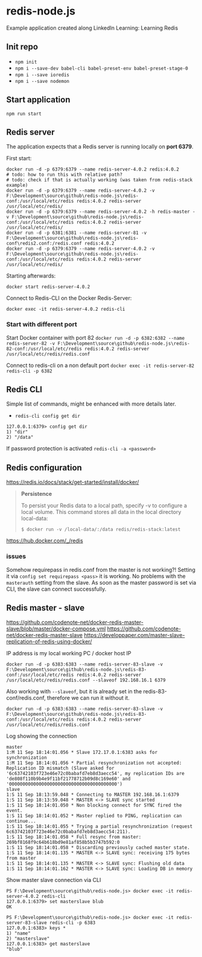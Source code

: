 # redis-node.js
Example application created along LinkedIn Learning: Learning Redis

## Init repo

- `npm init`
- `npm i --save-dev babel-cli babel-preset-env babel-preset-stage-0`
- `npm i --save ioredis`
- `npm i --save nodemon`

## Start application

```npm
npm run start
```

## Redis server

The application expects that a Redis server is running locally on **port 6379**.

First start:

```docker
docker run -d -p 6379:6379 --name redis-server-4.0.2 redis:4.0.2
# todo: how to run this with relative path?
# todo: check if that is actually working (was taken from redis-stack example)
docker run -d -p 6379:6379 --name redis-server-4.0.2 -v F:\Development\source\github\redis-node.js\redis-conf:/usr/local/etc/redis redis:4.0.2 redis-server /usr/local/etc/redis/
docker run -d -p 6379:6379 --name redis-server-4.0.2 -h redis-master -v F:\Development\source\github\redis-node.js\redis-conf:/usr/local/etc/redis redis:4.0.2 redis-server /usr/local/etc/redis/
docker run -d -p 6381:6381 --name redis-server-81 -v F:\Development\source\github\redis-node.js\redis-conf\redis2.conf:/redis.conf redis:4.0.2
docker run -d -p 6379:6379 --name redis-server-4.0.2 -v F:\Development\source\github\redis-node.js\redis-conf:/usr/local/etc/redis redis:4.0.2 redis-server /usr/local/etc/redis/
```

Starting afterwards:

```docker
docker start redis-server-4.0.2
```

Connect to Redis-CLI on the Docker Redis-Server:

```docker
docker exec -it redis-server-4.0.2 redis-cli
```

### Start with different port

Start Docker container with port 82
`docker run -d -p 6382:6382 --name redis-server-82 -v F:\Development\source\github\redis-node.js\redis-82-conf:/usr/local/etc/redis redis:4.0.2 redis-server /usr/local/etc/redis/redis.conf`

Connect to redis-cli on a non default port
`docker exec -it redis-server-82 redis-cli -p 6382`

## Redis CLI

Simple list of commands, might be enhanced with more details later.

- `redis-cli config get dir`

```redis-cli
127.0.0.1:6379> config get dir
1) "dir"
2) "/data"
```

If password protection is activated `redis-cli -a <password>`

## Redis configuration

<https://redis.io/docs/stack/get-started/install/docker/>

> **Persistence**
>
> To persist your Redis data to a local path, specify -v to configure a local volume. This command stores all data in the local directory local-data:
>
> `$ docker run -v /local-data/:/data redis/redis-stack:latest`

https://hub.docker.com/_/redis

### issues

Somehow requirepass in redis.conf from the master is not working?!
Setting it via `config set requirepass <pass>` it is working.
No problems with the `masterauth` setting from the slave. As soon as the master password is set via CLI, the slave can connect successfully.

## Redis master - slave

https://github.com/codenote-net/docker-redis-master-slave/blob/master/docker-compose.yml
https://github.com/codenote-net/docker-redis-master-slave
https://developpaper.com/master-slave-replication-of-redis-using-docker/

IP address is my local working PC / docker host IP

```docker
docker run -d -p 6383:6383 --name redis-server-83-slave -v F:\Development\source\github\redis-node.js\redis-83-conf:/usr/local/etc/redis redis:4.0.2 redis-server /usr/local/etc/redis/redis.conf --slaveof 192.168.16.1 6379
```

Also working with `--slaveof`, but it is already set in the redis-83-conf/redis.conf, therefore we can run it without it.

```docker
docker run -d -p 6383:6383 --name redis-server-83-slave -v F:\Development\source\github\redis-node.js\redis-83-conf:/usr/local/etc/redis redis:4.0.2 redis-server /usr/local/etc/redis/redis.conf
```

Log showing the connection

```log
master
1:M 11 Sep 18:14:01.056 * Slave 172.17.0.1:6383 asks for synchronization
1:M 11 Sep 18:14:01.056 * Partial resynchronization not accepted: Replication ID mismatch (Slave asked for '6c63742103f723e46e72c0babafd7eb8d3aecc54', my replication IDs are 'de808f110b9b4e9f11bf21778712b09d8c169e60' and '0000000000000000000000000000000000000000')
slave
1:S 11 Sep 18:13:59.048 * Connecting to MASTER 192.168.16.1:6379
1:S 11 Sep 18:13:59.048 * MASTER <-> SLAVE sync started
1:S 11 Sep 18:14:01.050 * Non blocking connect for SYNC fired the event.
1:S 11 Sep 18:14:01.052 * Master replied to PING, replication can continue...
1:S 11 Sep 18:14:01.055 * Trying a partial resynchronization (request 6c63742103f723e46e72c0babafd7eb8d3aecc54:211).
1:S 11 Sep 18:14:01.058 * Full resync from master: 269bf8168f9c64b618bd9e81af858b5b3747b592:0
1:S 11 Sep 18:14:01.058 * Discarding previously cached master state.
1:S 11 Sep 18:14:01.135 * MASTER <-> SLAVE sync: receiving 175 bytes from master
1:S 11 Sep 18:14:01.135 * MASTER <-> SLAVE sync: Flushing old data
1:S 11 Sep 18:14:01.162 * MASTER <-> SLAVE sync: Loading DB in memory
```

Show master slave connection via CLI

```redis-cli
PS F:\Development\source\github\redis-node.js> docker exec -it redis-server-4.0.2 redis-cli
127.0.0.1:6379> set masterslave blub
OK

PS F:\Development\source\github\redis-node.js> docker exec -it redis-server-83-slave redis-cli -p 6383
127.0.0.1:6383> keys *
1) "name"
2) "masterslave"
127.0.0.1:6383> get masterslave
"blub"
```
